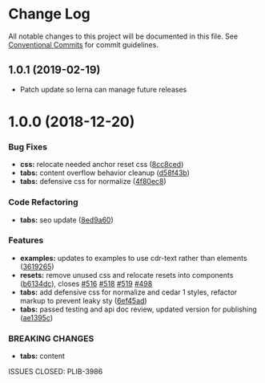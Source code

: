 # Change Log

All notable changes to this project will be documented in this file.
See [Conventional Commits](https://conventionalcommits.org) for commit guidelines.

## 1.0.1 (2019-02-19)


* Patch update so lerna can manage future releases


<a name="1.0.0"></a>
# 1.0.0 (2018-12-20)


### Bug Fixes

* **css:** relocate needed anchor reset css ([8cc8ced](https://github.com/rei/rei-cedar/commit/8cc8ced))
* **tabs:** content overflow behavior cleanup ([d58f43b](https://github.com/rei/rei-cedar/commit/d58f43b))
* **tabs:** defensive css for normalize ([4f80ec8](https://github.com/rei/rei-cedar/commit/4f80ec8))


### Code Refactoring

* **tabs:** seo update ([8ed9a60](https://github.com/rei/rei-cedar/commit/8ed9a60))


### Features

* **examples:** updates to examples to use cdr-text rather than elements ([3619265](https://github.com/rei/rei-cedar/commit/3619265))
* **resets:** remove unused css and relocate resets into components ([b6134dc](https://github.com/rei/rei-cedar/commit/b6134dc)), closes [#516](https://github.com/rei/rei-cedar/issues/516) [#518](https://github.com/rei/rei-cedar/issues/518) [#519](https://github.com/rei/rei-cedar/issues/519) [#498](https://github.com/rei/rei-cedar/issues/498)
* **tabs:** add defensive css for normalize and cedar 1 styles, refactor markup to prevent leaky sty ([6ef45ad](https://github.com/rei/rei-cedar/commit/6ef45ad))
* **tabs:** passed testing and api doc review, updated version for publishing ([ae1395c](https://github.com/rei/rei-cedar/commit/ae1395c))


### BREAKING CHANGES

* **tabs:** content

ISSUES CLOSED: PLIB-3986

